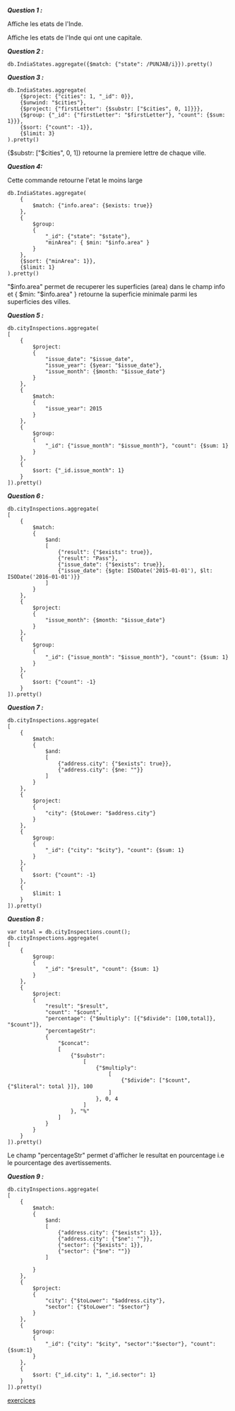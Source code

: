 ***Question 1 :***

Affiche les etats de l'Inde.

Affiche les etats de l'Inde qui ont une capitale.

***Question 2 :***

```
db.IndiaStates.aggregate({$match: {"state": /PUNJAB/i}}).pretty()
```
***Question 3 :***

```
db.IndiaStates.aggregate(
	{$project: {"cities": 1, "_id": 0}},
	{$unwind: "$cities"},
	{$project: {"firstLetter": {$substr: ["$cities", 0, 1]}}},
	{$group: {"_id": {"firstLetter": "$firstLetter"}, "count": {$sum: 1}}},
	{$sort: {"count": -1}},
	{$limit: 3}
).pretty()
```
{$substr: ["$cities", 0, 1]} retourne la premiere lettre de chaque ville.

***Question 4:***

Cette commande retourne l'etat le moins large

```
db.IndiaStates.aggregate(
	{
		$match: {"info.area": {$exists: true}}
	},
	{
		$group:
		{
			"_id": {"state": "$state"},
			"minArea": { $min: "$info.area" }			
		}
	},
	{$sort: {"minArea": 1}},
	{$limit: 1}
).pretty()
```

"$info.area" permet de recuperer les superficies (area)  dans le champ info et { $min: "$info.area" } retourne la superficie minimale parmi les superficies des villes. 


***Question 5 :***

```
db.cityInspections.aggregate(
[    
    {
        $project:
        {   
            "issue_date": "$issue_date",
            "issue_year": {$year: "$issue_date"},
            "issue_month": {$month: "$issue_date"}
        }
    },
    {
        $match: 
        {
            "issue_year": 2015
        }
    },
    {
        $group: 
        {       
            "_id": {"issue_month": "$issue_month"}, "count": {$sum: 1}
        }
    }, 
    {
        $sort: {"_id.issue_month": 1}
    }
]).pretty()
```

***Question 6 :***

```
db.cityInspections.aggregate(
[    
    {
        $match: 
        {
            $and: 
			[
                {"result": {"$exists": true}},
                {"result": "Pass"},
                {"issue_date": {"$exists": true}},
                {"issue_date": {$gte: ISODate('2015-01-01'), $lt: ISODate('2016-01-01')}}
            ]
        }
    },
    {
        $project:
        {   
            "issue_month": {$month: "$issue_date"}
        }
    },
    {
        $group: 
        {       
            "_id": {"issue_month": "$issue_month"}, "count": {$sum: 1}
        }
    }, 
    {
        $sort: {"count": -1}
    }
]).pretty()
```

***Question 7 :***

```
db.cityInspections.aggregate(
[
	{
		$match: 
		{
            $and: 
			[
                {"address.city": {"$exists": true}},
                {"address.city": {$ne: ""}}
            ]
		}
	},
    {
        $project:
        {
            "city": {$toLower: "$address.city"}
        }
    },
    {
        $group: 
        {       
            "_id": {"city": "$city"}, "count": {$sum: 1}
        }
    },
    {
        $sort: {"count": -1}
    },
    {
    	$limit: 1
    }
]).pretty()
```

***Question 8 :***

```
var total = db.cityInspections.count();
db.cityInspections.aggregate(
[    
    {
        $group: 
        {       
            "_id": "$result", "count": {$sum: 1}
        }
    },
    {
        $project:
        {
            "result": "$result",
            "count": "$count",
            "percentage": {"$multiply": [{"$divide": [100,total]}, "$count"]},
            "percentageStr": 
            { 
                "$concat": 
                [ 
                    {"$substr": 
                        [ 
                            {"$multiply": 
								[
                                    {"$divide": ["$count", {"$literal": total }]}, 100 
                                ]
                            }, 0, 4 
                        ]
                    }, "%"
                ]
            } 
        }
    }
]).pretty()
```
Le champ "percentageStr" permet d'afficher le resultat en pourcentage i.e le pourcentage des avertissements.

***Question 9 :***

```
db.cityInspections.aggregate(
[
    {
        $match:
        {
			$and: 
			[
				{"address.city": {"$exists": 1}}, 
				{"address.city": {"$ne": ""}},
				{"sector": {"$exists": 1}},
				{"sector": {"$ne": ""}}
			]
            
        }
    },
    {
        $project:
        {
            "city": {"$toLower": "$address.city"},
            "sector": {"$toLower": "$sector"}
        }
    },
    {
        $group: 
        {       
            "_id": {"city": "$city", "sector":"$sector"}, "count": {$sum:1}
        }
    },
    {
        $sort: {"_id.city": 1, "_id.sector": 1}
    }
]).pretty()
```

[exercices](https://github.com/CollegeBoreal/INF1069-201-18H-02/blob/master/semaine04/exercices.md)
